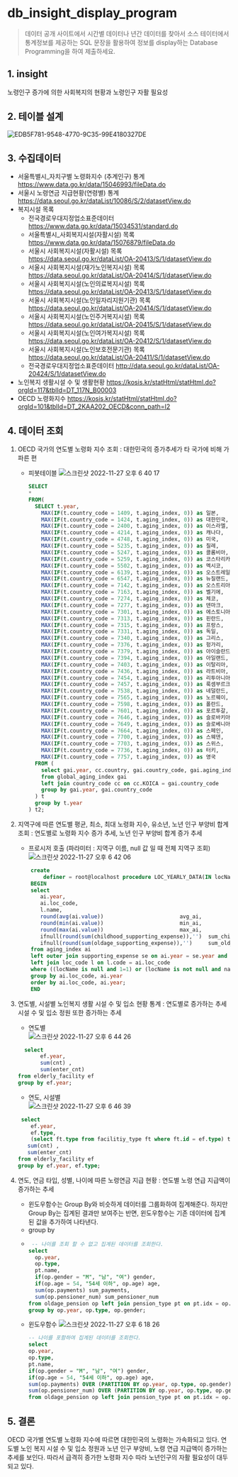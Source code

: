 # db_insight_display_program


> 데이터 공개 사이트에서 시간별 데이터나 년간 데이터를 찾아서 소스 테이터에서 통계정보를 제공하는 SQL 문장을 활용하여 정보를 display하는 Database Programming을 하여 제출하세요.


## 1. insight
노령인구 증가에 의한 사회복지의 현황과 노령인구 자활 필요성

## 2. 테이블 설계
![EDB5F781-9548-4770-9C35-99E4180327DE](https://user-images.githubusercontent.com/114554407/204111934-ff46a0e1-8312-4ea7-9fde-7e5fc348b1c9.jpg)

## 3. 수집데이터
- 서울특별시_자치구별 노령화지수 (추계인구) 통계 https://www.data.go.kr/data/15046993/fileData.do
- 서울시 노령연금 지급현황(연령별) 통계 https://data.seoul.go.kr/dataList/10086/S/2/datasetView.do
- 복지시설 목록
    - 전국경로우대지정업소표준데이터 https://www.data.go.kr/data/15034531/standard.do
    - 서울특별시_사회복지시설(자활시설) 목록 https://www.data.go.kr/data/15076879/fileData.do
    - 서울시 사회복지시설(자활시설) 목록 https://data.seoul.go.kr/dataList/OA-20413/S/1/datasetView.do
    - 서울시 사회복지시설(재가노인복지시설) 목록 https://data.seoul.go.kr/dataList/OA-20414/S/1/datasetView.do
    - 서울시 사회복지시설(노인의료복지시설) 목록 https://data.seoul.go.kr/dataList/OA-20413/S/1/datasetView.do
    - 서울시 사회복지시설(노인일자리지원기관) 목록 https://data.seoul.go.kr/dataList/OA-20414/S/1/datasetView.do
    - 서울시 사회복지시설(노인주거복지시설) 목록 https://data.seoul.go.kr/dataList/OA-20415/S/1/datasetView.do
    - 서울시 사회복지시설(노인여가복지시설) 목록 https://data.seoul.go.kr/dataList/OA-20412/S/1/datasetView.do
    - 서울시 사회복지시설(노인보호전문기관) 목록 https://data.seoul.go.kr/dataList/OA-20411/S/1/datasetView.do
    - 전국경로우대지정업소표준데이터 http://data.seoul.go.kr/dataList/OA-20424/S/1/datasetView.do
- 노인복지 생활시설 수 및 생활현황 https://kosis.kr/statHtml/statHtml.do?orgId=117&tblId=DT_117N_B00003
- OECD 노령화지수 https://kosis.kr/statHtml/statHtml.do?orgId=101&tblId=DT_2KAA202_OECD&conn_path=I2
  
  
## 4. 데이터 조회
1. OECD 국가의 연도별 노령화 지수 조회 : 대한민국의 증가추세가 타 국가에 비해 가파른 편
    - 피봇테이블
    ![스크린샷 2022-11-27 오후 6 40 17](https://user-images.githubusercontent.com/114554407/204128614-e5fe0811-668c-4d97-a22b-5d3e59aceee1.png)
        ```sql
        SELECT
        *
        FROM(
          SELECT t.year,
            MAX(IF(t.country_code = 1409, t.aging_index, 0)) as 일본,
            MAX(IF(t.country_code = 1424, t.aging_index, 0)) as 대한민국,
            MAX(IF(t.country_code = 2400, t.aging_index, 0)) as 이스라엘,
            MAX(IF(t.country_code = 4214, t.aging_index, 0)) as 캐나다,
            MAX(IF(t.country_code = 4748, t.aging_index, 0)) as 미국,
            MAX(IF(t.country_code = 5235, t.aging_index, 0)) as 칠레,
            MAX(IF(t.country_code = 5247, t.aging_index, 0)) as 콜롬비아,
            MAX(IF(t.country_code = 5259, t.aging_index, 0)) as 코스타리카,
            MAX(IF(t.country_code = 5502, t.aging_index, 0)) as 멕시코,
            MAX(IF(t.country_code = 6139, t.aging_index, 0)) as 오스트레일리아,
            MAX(IF(t.country_code = 6547, t.aging_index, 0)) as 뉴질랜드,
            MAX(IF(t.country_code = 7142, t.aging_index, 0)) as 오스트리아,
            MAX(IF(t.country_code = 7163, t.aging_index, 0)) as 벨기에,
            MAX(IF(t.country_code = 7274, t.aging_index, 0)) as 체코,
            MAX(IF(t.country_code = 7277, t.aging_index, 0)) as 덴마크,
            MAX(IF(t.country_code = 7301, t.aging_index, 0)) as 에스토니아,
            MAX(IF(t.country_code = 7313, t.aging_index, 0)) as 핀란드,
            MAX(IF(t.country_code = 7315, t.aging_index, 0)) as 프랑스,
            MAX(IF(t.country_code = 7331, t.aging_index, 0)) as 독일,
            MAX(IF(t.country_code = 7340, t.aging_index, 0)) as 그리스,
            MAX(IF(t.country_code = 7376, t.aging_index, 0)) as 헝가리,
            MAX(IF(t.country_code = 7379, t.aging_index, 0)) as 아이슬란드,
            MAX(IF(t.country_code = 7394, t.aging_index, 0)) as 아일랜드,
            MAX(IF(t.country_code = 7403, t.aging_index, 0)) as 이탈리아,
            MAX(IF(t.country_code = 7436, t.aging_index, 0)) as 라트비아,
            MAX(IF(t.country_code = 7454, t.aging_index, 0)) as 리투아니아,
            MAX(IF(t.country_code = 7457, t.aging_index, 0)) as 룩셈부르크,
            MAX(IF(t.country_code = 7538, t.aging_index, 0)) as 네덜란드,
            MAX(IF(t.country_code = 7565, t.aging_index, 0)) as 노르웨이,
            MAX(IF(t.country_code = 7598, t.aging_index, 0)) as 폴란드,
            MAX(IF(t.country_code = 7601, t.aging_index, 0)) as 포르투갈,
            MAX(IF(t.country_code = 7646, t.aging_index, 0)) as 슬로바키아,
            MAX(IF(t.country_code = 7649, t.aging_index, 0)) as 슬로베니아,
            MAX(IF(t.country_code = 7664, t.aging_index, 0)) as 스페인,
            MAX(IF(t.country_code = 7700, t.aging_index, 0)) as 스웨덴,
            MAX(IF(t.country_code = 7703, t.aging_index, 0)) as 스위스,
            MAX(IF(t.country_code = 7736, t.aging_index, 0)) as 터키,
            MAX(IF(t.country_code = 7757, t.aging_index, 0)) as 영국
          FROM (
            select gai.year, cc.country, gai.country_code, gai.aging_index
            from global_aging_index gai
            left join country_code cc on cc.KOICA = gai.country_code
            group by gai.year, gai.country_code
          ) t
          group by t.year
        ) t2;
        ```

2. 지역구에 따른 연도별 평균, 최소, 최대 노령화 지수, 유소년, 노년 인구 부양비 합계 조회 : 연도별로 노령화 지수 증가 추세, 노년 인구 부양비 합계 증가 추세
    - 프로시저 호출 (파라미터 : 지역구 이름, null 값 일 때 전체 지역구 조회)
    ![스크린샷 2022-11-27 오후 6 42 06](https://user-images.githubusercontent.com/114554407/204128692-9e3af7c2-62ba-41db-adec-4b7d4ea7c8f5.png)
    ``` sql
        create
            definer = root@localhost procedure LOC_YEARLY_DATA(IN locName varchar(20))
        BEGIN
        select 
           ai.year,
           ai.loc_code,
           l.name,
           round(avg(ai.value))                        avg_ai,
           round(min(ai.value))                        min_ai,
           round(max(ai.value))                        max_ai,
           ifnull(round(sum(childhood_supporting_expense)),'')  sum_child_se,
           ifnull(round(sum(oldage_supporting_expense)),'')     sum_old_se
        from aging_index ai
        left outer join supporting_expense se on ai.year = se.year and ai.loc_code = se.loc_code
        left join loc_code l on l.code = ai.loc_code
        where ((locName is null and 1=1) or (locName is not null and name = locName))
        group by ai.loc_code, ai.year
        order by ai.loc_code, ai.year;
        END
    ```
        
3. 연도별, 시설별 노인복지 생활 시설 수 및 입소 현황 통계 : 연도별로 증가하는 추세 시설 수 및 입소 정원 또한 증가하는 추세

    - 연도별  
    ![스크린샷 2022-11-27 오후 6 44 26](https://user-images.githubusercontent.com/114554407/204128789-6740075b-1265-43d9-9fa0-328a957315a3.png)
    ``` sql
      select 
           ef.year,
           sum(cnt) ,
           sum(enter_cnt)
    from elderly_facility ef
    group by ef.year;
    ```

    - 연도, 시설별  
    ![스크린샷 2022-11-27 오후 6 46 39](https://user-images.githubusercontent.com/114554407/204128944-93302889-dece-45d6-9d71-73d39e3238e7.png)
    ``` sql
     select
        ef.year,
        ef.type,
        (select ft.type from facilitiy_type ft where ft.id = ef.type) type_name,
       sum(cnt) ,
       sum(enter_cnt)
    from elderly_facility ef
    group by ef.year, ef.type;
    ```
     
4. 연도, 연금 타입, 성별, 나이에 따른 노령연금 지급 현황 : 연도별 노령 연급 지급액이 증가하는 추세
    - 윈도우함수는 Group By와 비슷하게 데이터를 그룹화하여 집계해준다. 하지만 Group By는 집계된 결과만 보여주는 반면, 윈도우함수는 기존 데이터에 집계된 값을 추가하여 나타낸다.
    - group by
    - 
        ``` sql
         -- 나이를 조회 할 수 없고 집계된 데이터를 조회한다.
        select
          op.year,
          op.type,
          pt.name,
          if(op.gender = "M", "남", "여") gender,
          if(op.age = 54, "54세 이하", op.age) age,
          sum(op.payments) sum_payments,
          sum(op.pensioner_num) sum_pensioner_num
        from oldage_pension op left join pension_type pt on pt.idx = op.type
        group by op.year, op.type, op.gender;
        ```
    - 윈도우함수
    ![스크린샷 2022-11-27 오후 6 18 26](https://user-images.githubusercontent.com/114554407/204127728-205ae93f-377b-4a76-8cfb-d6ce4f913590.png)
        ``` sql
        -- 나이를 포함하여 집계된 데이터를 조회한다.
        select 
        op.year,
        op.type,
        pt.name,
        if(op.gender = "M", "남", "여") gender,
        if(op.age = 54, "54세 이하", op.age) age,
        sum(op.payments) OVER (PARTITION BY op.year, op.type, op.gender) sum_payments,
        sum(op.pensioner_num) OVER (PARTITION BY op.year, op.type, op.gender) sum_pensioner_num
        from oldage_pension op left join pension_type pt on pt.idx = op.type;
        ```
## 5. 결론  
OECD 국가별 연도별 노령화 지수에 따르면 대한민국의 노령화는 가속화되고 있다. 연도별 노인 복지 시설 수 및 입소 정원과 노년 인구 부양비, 노령 연급 지급액이 증가하는 추세를 보인다. 따라서 급격히 증가한 노령화 지수 따라 노년인구의 자활 필요성이 대두되고 있다.

